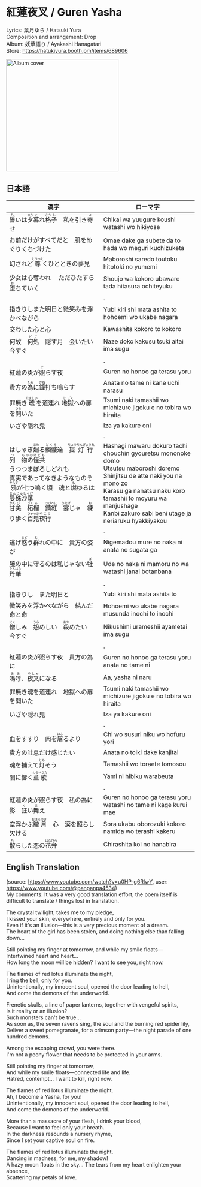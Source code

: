 # 紅蓮夜叉 / Guren Yasha

Lyrics: 葉月ゆら / Hatsuki Yura  
Composition and arrangement: Drop  
Album: 妖華語り / Ayakashi Hanagatari  
Store: https://hatukiyura.booth.pm/items/689606  

<img src="https://booth.pximg.net/263cadf4-643d-463d-80fd-508acef9a719/i/689606/eb06d19c-3296-4eea-b6c8-cd1012d7312c.png" alt="Album cover" width="300"/>

## 日本語
| 漢字 | ローマ字 |
|------|----------|
| <ruby>誓<rt>ち</rt></ruby>いは<ruby>夕<rt>ゆう</rt>暮<rt>ぐ</rt></ruby>れ<ruby>格<rt>こう</rt>子<rt>し</rt></ruby>　私を引き<ruby>寄<rt>よ</rt></ruby>せ  | Chikai wa yuugure koushi watashi wo hikiyose  
| お前だけがすべてだと　肌をめぐりくちづけた  | Omae dake ga subete da to hada wo meguri kuchizuketa  
| 幻されど<ruby>尊<rt>とうっと</rt></ruby>くひとときの夢見  | Maboroshi saredo toutoku hitotoki no yumemi  
| 少女は心奪われ 　ただひたすら<ruby>堕<rt>お</rt></ruby>ちていく  | Shoujo wa kokoro ubaware tada hitasura ochiteyuku  
||.|
| 指きりしまた明日と微笑みを浮かべながら  | Yubi kiri shi mata ashita to hohoemi wo ukabe nagara  
| 交わした心と心  | Kawashita kokoro to kokoro  
| 何故　<ruby>何<rt>ど</rt>処<rt>こ</rt></ruby>　隠す月　会いたい　今すぐ  | Naze doko kakusu tsuki aitai ima sugu  
||.|
| 紅蓮の炎が<ruby>照<rt>て</rt></ruby>らす夜  | Guren no honoo ga terasu yoru  
| 貴方の<ruby>為<rt>ため</rt></ruby>に<ruby>鐘<rt>かね</rt></ruby>打ち鳴らす  | Anata no tame ni kane uchi narasu  
| 罪無き<ruby>魂<rt>たましい</rt></ruby>を道連れ <ruby>地<rt>じ</rt>獄<rt>ごく</rt></ruby>への扉を<ruby>開<rt>ひら</rt></ruby>いた  | Tsumi naki tamashii wo michizure jigoku e no tobira wo hiraita  
| いざや隠れ鬼  | Iza ya kakure oni  
||.|
はしゃぎ<ruby>廻<rt>まわ</rt></ruby>る<ruby>髑髏<rt>どくろ</rt></ruby>達　<ruby>提灯行列<rt>ちょうちんぎょうれつ</rt></ruby>　<ruby>物の怪共<rt>もののけども</rt></ruby>   <br> うつつまぼろしどれも   <br> 真実であってなきようなものぞ   <br> <ruby>鴉<rt>からす</rt></ruby>が七つ鳴く頃　魂と<ruby>燃<rt>も</rt></ruby>ゆるは<ruby>曼殊沙華<rt>まんじゅしゃげ</rt></ruby>   <br> <ruby>甘<rt>かん</rt>美<rt>び</rt></ruby>　<ruby>柘<rt>ざく</rt>榴<rt>ろ</rt></ruby>　<ruby>錆<rt>さび</rt>紅<rt>べに</rt></ruby>　<ruby>宴<rt>うたげ</rt></ruby>じゃ　<ruby>練<rt>ね</rt>り歩く</ruby><ruby>百鬼<rt>ひゃっき</rt>夜行<rt>やこう</rt></ruby>  | Hashagi mawaru dokuro tachi chouchin gyouretsu mononoke domo  <br> Utsutsu maboroshi doremo  <br> Shinjitsu de atte naki you na mono zo  <br> Karasu ga nanatsu naku koro tamashii to moyuru wa manjushage  <br> Kanbi zakuro sabi beni utage ja neriaruku hyakkiyakou  
||.|
| 逃げ<ruby>惑<rt>まど</rt></ruby>う<ruby>群<rt>む</rt></ruby>れの中に　貴方の姿が  | Nigemadou mure no naka ni anata no sugata ga  
| 腕の中に守るのは私じゃない<ruby>牡<rt>ぼ</rt>丹<rt>たん</rt>華<rt>はな</rt></ruby>  | Ude no naka ni mamoru no wa watashi janai botanbana  
||.|
| 指きりし　また明日と  | Yubi kiri shi mata ashita to  
| 微笑みを浮かべながら　結んだ命と命  | Hohoemi wo ukabe nagara musunda inochi to inochi  
| <ruby>憎<rt>にく</rt></ruby>しみ　<ruby>怨<rt>うら</rt></ruby>めしい　<ruby>殺<rt>あや</rt></ruby>めたい　今すぐ  | Nikushimi urameshii ayametai ima sugu  
||.|
| 紅蓮の炎が照らす夜　貴方の為に  |  Guren no honoo ga terasu yoru anata no tame ni  
| <ruby>嗚呼<rt>ああ</rt></ruby>、<ruby>夜叉<rt>やしゃ</rt></ruby>になる  |  Aa, yasha ni naru  
| 罪無き魂を道連れ　地獄への扉を開いた  |  Tsumi naki tamashii wo michizure jigoku e no tobira wo hiraita  
| いざや隠れ鬼  |  Iza ya kakure oni  
||.|
| 血をすすり　肉を<ruby>屠<rt>ほふ</rt></ruby>るより  | Chi wo susuri niku wo hofuru yori  
| 貴方の吐息だけ感じたい  | Anata no toiki dake kanjitai  
| 魂を捕えて<ruby>灯<rt>とも</rt></ruby>そう  | Tamashii wo toraete tomosou  
| 闇に響く<ruby>童歌<rt>わらべうた</rt></ruby>  | Yami ni hibiku warabeuta  
||.|
| 紅蓮の炎が照らす夜　私の為に影　<ruby>狂<rt>く</rt></ruby>い<ruby>舞<rt>ま</rt></ruby>え  | Guren no honoo ga terasu yoru watashi no tame ni kage kurui mae  
| 空浮かぶ<ruby>朧<rt>おぼろ</rt>月<rt>づき</rt></ruby>　心　涙を照らし欠ける  | Sora ukabu oborozuki kokoro namida wo terashi kakeru  
| <ruby>散<rt>ち</rt></ruby>らした恋の<ruby>花弁<rt>はなびら</rt></ruby>  | Chirashita koi no hanabira  

## English Translation
(source: https://www.youtube.com/watch?v=u0HP-g6RlwY, user: https://www.youtube.com/@panpanpa4534)  
My comments: It was a very good translation effort, the poem itself is difficult to translate / things lost in translation.

The crystal twilight, takes me to my pledge,  
I kissed your skin, everywhere, entirely and only for you.  
Even if it's an illusion—this is a very precious moment of a dream.  
The heart of the girl has been stolen, and doing nothing else than falling down...  

Still pointing my finger at tomorrow, and while my smile floats—  
Intertwined heart and heart...  
How long the moon will be hidden? I want to see you, right now.  

The flames of red lotus illuminate the night,  
I ring the bell, only for you.  
Unintentionally, my innocent soul, opened the door leading to hell,  
And come the demons of the underworld.  

Frenetic skulls, a line of paper lanterns, together with vengeful spirits,  
Is it reality or an illusion?  
Such monsters can't be true...  
As soon as, the seven ravens sing, the soul and the burning red spider lily,  
Deliver a sweet pomegranate, for a crimson party—the night parade of one hundred demons.  

Among the escaping crowd, you were there.  
I'm not a peony flower that needs to be protected in your arms.  

Still pointing my finger at tomorrow,  
And while my smile floats—connected life and life.  
Hatred, contempt... I want to kill, right now.  

The flames of red lotus illuminate the night.  
Ah, I become a Yasha, for you!  
Unintentionally, my innocent soul, opened the door leading to hell,  
And come the demons of the underworld.  

More than a massacre of your flesh, I drink your blood,  
Because I want to feel only your breath.  
In the darkness resounds a nursery rhyme,  
Since I set your captive soul on fire.  

The flames of red lotus illuminate the night.  
Dancing in madness, for me, my shadow!   
A hazy moon floats in the sky... The tears from my heart enlighten your absence,  
Scattering my petals of love.  
